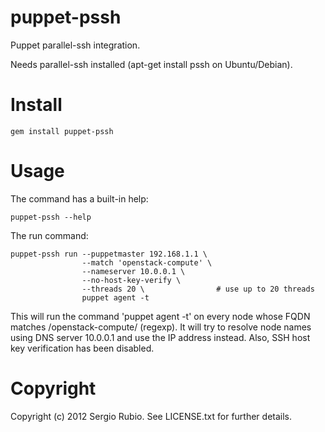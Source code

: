 # puppet-pssh 

Puppet parallel-ssh integration.

Needs parallel-ssh installed (apt-get install pssh on Ubuntu/Debian).

# Install

    gem install puppet-pssh

# Usage

The command has a built-in help:

    puppet-pssh --help

The run command:

    puppet-pssh run --puppetmaster 192.168.1.1 \ 
                    --match 'openstack-compute' \
                    --nameserver 10.0.0.1 \
                    --no-host-key-verify \
                    --threads 20 \                # use up to 20 threads
                    puppet agent -t

This will run the command 'puppet agent -t' on every node whose FQDN matches /openstack-compute/ (regexp). It will try to resolve node names using DNS server 10.0.0.1 and use the IP address instead.
Also, SSH host key verification has been disabled.
    
# Copyright

Copyright (c) 2012 Sergio Rubio. See LICENSE.txt for
further details.

